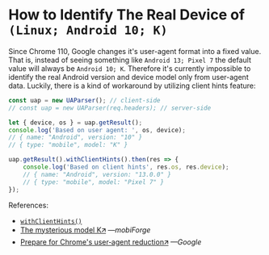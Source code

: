 # How to Identify The Real Device of `(Linux; Android 10; K)`

Since Chrome 110, Google changes it's user-agent format into a fixed value. That is, instead of seeing something like `Android 13; Pixel 7` the default value will always be `Android 10; K`. Therefore it's currently impossible to identify the real Android version and device model only from user-agent data. Luckily, there is a kind of workaround by utilizing client hints feature:

```js
const uap = new UAParser(); // client-side
// const uap = new UAParser(req.headers); // server-side

let { device, os } = uap.getResult();
console.log('Based on user agent: ', os, device); 
// { name: "Android", version: "10" }
// { type: "mobile", model: "K" }

uap.getResult().withClientHints().then(res => {
    console.log('Based on client hints', res.os, res.device); 
    // { name: "Android", version: "13.0.0" }
    // { type: "mobile", model: "Pixel 7" }
});
```

References:

- [`withClientHints()`](/api/main/idata/with-client-hints)
- [The mysterious model K🡭](https://mobiforge.com/research-analysis/the-mysterious-model-k) *—mobiForge*
- [Prepare for Chrome's user‑agent reduction🡭](https://developers.google.com/privacy-sandbox/blog/user-agent-reduction-android-model-and-version) *—Google*